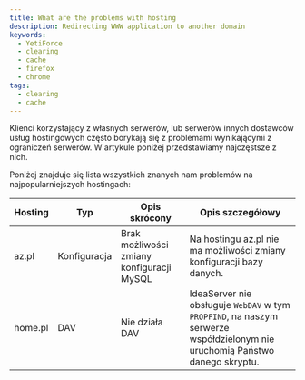 ```yaml
---
title: What are the problems with hosting
description: Redirecting WWW application to another domain
keywords:
  - YetiForce
  - clearing
  - cache
  - firefox
  - chrome
tags:
  - clearing
  - cache
---
```


Klienci korzystający z własnych serwerów, lub serwerów innych dostawców usług hostingowych często borykają się z problemami wynikającymi z ograniczeń serwerów. W artykule poniżej przedstawiamy najczęstsze z nich.

Poniżej znajduje się lista wszystkich znanych nam problemów na najpopularniejszych hostingach:

| Hosting | Typ          | Opis skrócony                             | Opis szczegółowy                                                                                                            |
| ------- | ------------ | ----------------------------------------- | --------------------------------------------------------------------------------------------------------------------------- |
| az.pl   | Konfiguracja | Brak możliwości zmiany konfiguracji MySQL | Na hostingu az.pl nie ma możliwości zmiany konfiguracji bazy danych.                                                        |
| home.pl | DAV          | Nie działa DAV                            | IdeaServer nie obsługuje `WebDAV` w tym `PROPFIND`, na naszym serwerze współdzielonym nie uruchomią Państwo danego skryptu. |
